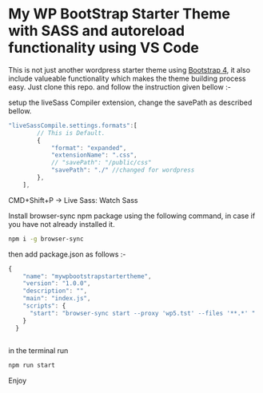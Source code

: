 # My WP BootStrap Starter Theme with SASS and autoreload functionality using VS Code 

This is not just another wordpress starter theme using [Bootstrap 4](https://getbootstrap.com/), it also include valueable functionality which makes the theme building process easy. Just clone this repo. and follow the instruction given bellow :-

setup the liveSass Compiler extension, change the savePath as described bellow.

```javascript
"liveSassCompile.settings.formats":[
        // This is Default.
        {
            "format": "expanded",
            "extensionName": ".css",
            // "savePath": "/public/css"
            "savePath": "./" //changed for wordpress
        },
    ],
```
CMD+Shift+P -> Live Sass: Watch Sass


Install browser-sync npm package using the following command, in case if you have not already installed it.

```bash
npm i -g browser-sync 
```

then add package.json as follows :-

```javascript
{
    "name": "mywpbootstrapstartertheme",
    "version": "1.0.0",
    "description": "",
    "main": "index.js",
    "scripts": {
      "start": "browser-sync start --proxy 'wp5.tst' --files '**.*' "
    }
  }
  
```

in the terminal run 

```bash
npm run start
```

Enjoy